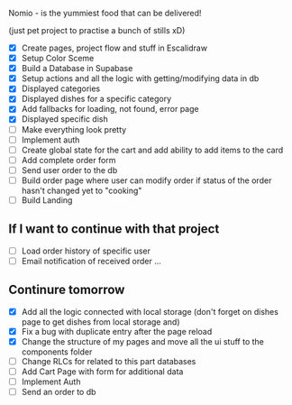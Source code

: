 Nomio - is the yummiest food that can be delivered!

(just pet project to practise a bunch of stills xD)

- [X] Create pages, project flow and stuff in Escalidraw
- [X] Setup Color Sceme
- [X] Build a Database in Supabase
- [X] Setup actions and all the logic with getting/modifying data in db
- [X] Displayed categories
- [X] Displayed dishes for a specific category
- [x] Add fallbacks for loading, not found, error page
- [x] Displayed specific dish
- [ ] Make everything look pretty
- [ ] Implement auth
- [ ] Create global state for the cart and add ability to add items to the card
- [ ] Add complete order form
- [ ] Send user order to the db
- [ ] Build order page where user can modify order if status of the order hasn't changed yet to "cooking"
- [ ] Build Landing

## If I want to continue with that project
- [ ] Load order history of specific user
- [ ] Email notification of received order
...

## Continure tomorrow
- [x] Add all the logic connected with local storage (don't forget on dishes page to get dishes from local storage and)
- [x] Fix a bug with duplicate entry after the page reload
- [x] Change the structure of my pages and move all the ui stuff to the components folder
- [ ] Change RLCs for related to this part databases
- [ ] Add Cart Page with form for additional data
- [ ] Implement Auth
- [ ] Send an order to db
